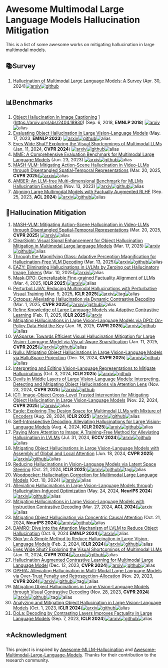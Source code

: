 # Awesome Multimodal Large Language Models Hallucination Mitigation
This is a list of some awesome works on mitigating hallucination in large multimodal models.



## :books:Survey

1. [Hallucination of Multimodal Large Language Models: A Survey](https://arxiv.org/abs/2404.18930) (Apr. 30, 2024)[![arxiv](https://img.shields.io/badge/arXiv-b31b1b.svg)](https://arxiv.org/abs/2404.18930)[![github](https://img.shields.io/github/stars/showlab/Awesome-MLLM-Hallucination)](https://github.com/showlab/Awesome-MLLM-Hallucination/)



## :bar_chart:Benchmarks

1. [Object Hallucination in Image Captioning](https://arxiv.org/abs/1809.02156) ](https://arxiv.org/abs/2404.18930) (Sep. 6, 2018, **EMNLP 2018**) [![arxiv](https://img.shields.io/badge/arXiv-b31b1b.svg)](https://arxiv.org/abs/1809.02156)![alias](https://img.shields.io/badge/CHAIR-black)
2. [Evaluating Object Hallucination in Large Vision-Language Models](https://arxiv.org/abs/2305.10355) (May. 17, 2023, **EMNLP 2023**) [![arxiv](https://img.shields.io/badge/arXiv-b31b1b.svg)](https://arxiv.org/abs/2305.10355)[![github](https://img.shields.io/github/stars/AoiDragon/POPE)](https://github.com/AoiDragon/POPE)![alias](https://img.shields.io/badge/PoPE-black)
3. [Eyes Wide Shut? Exploring the Visual Shortcomings of Multimodal LLMs](https://arxiv.org/abs/2401.06209) (Jan. 11, 2024, **CVPR 2024**) [![arxiv](https://img.shields.io/badge/arXiv-b31b1b.svg)](https://arxiv.org/abs/2305.10355)[![github](https://img.shields.io/github/stars/tsb0601/MMVP)](https://github.com/tsb0601/MMVP)![alias](https://img.shields.io/badge/MMVP-black)
4. [MME: A Comprehensive Evaluation Benchmark for Multimodal Large Language Models](https://arxiv.org/abs/2306.13394) (Jun. 23, 2023) [![arxiv](https://img.shields.io/badge/arXiv-b31b1b.svg)](https://arxiv.org/abs/2306.13394)[![github](https://img.shields.io/github/stars/BradyFU/Awesome-Multimodal-Large-Language-Models)](https://github.com/BradyFU/Awesome-Multimodal-Large-Language-Models)![alias](https://img.shields.io/badge/MME-black)
5. [MASH-VLM: Mitigating Action-Scene Hallucination in Video-LLMs  through Disentangled Spatial-Temporal Representations](http://arxiv.org/abs/2503.15871) (Mar. 20, 2025, **CVPR 2025**)[![arxiv](https://img.shields.io/badge/arXiv-b31b1b.svg)](http://arxiv.org/abs/2503.15871)![alias](https://img.shields.io/badge/UNSCENE-black)
6. [AMBER: An LLM-free Multi-dimensional Benchmark for MLLMs Hallucination Evaluation](https://arxiv.org/abs/2311.07397) (Nov. 13, 2023) [![arxiv](https://img.shields.io/badge/arXiv-b31b1b.svg)](https://arxiv.org/abs/2311.07397)[![github](https://img.shields.io/github/stars/junyangwang0410/AMBER)](https://github.com/junyangwang0410/AMBER)![alias](https://img.shields.io/badge/AMBER-black)
7. [Aligning Large Multimodal Models with Factually Augmented RLHF](https://arxiv.org/abs/2309.14525) (Sep. 25, 2023, **ACL 2024**) [![arxiv](https://img.shields.io/badge/arXiv-b31b1b.svg)](https://arxiv.org/abs/2309.14525)[![github](https://img.shields.io/github/stars/llava-rlhf/LLaVA-RLHF)](https://github.com/llava-rlhf/LLaVA-RLHF)![alias](https://img.shields.io/badge/MMHal_Bench-black)



## :clap:Hallucination Mitigation

1. [MASH-VLM: Mitigating Action-Scene Hallucination in Video-LLMs  through Disentangled Spatial-Temporal Representations](http://arxiv.org/abs/2503.15871) (Mar. 20, 2025, **CVPR 2025**) [![arxiv](https://img.shields.io/badge/arXiv-b31b1b.svg)](http://arxiv.org/abs/2503.15871)![alias](https://img.shields.io/badge/MASH_VLM-black)
2. [ClearSight: Visual Signal Enhancement for Object Hallucination Mitigation in Multimodal Large language Models](https://arxiv.org/abs/2503.13107) (Mar. 17, 2025) [![arxiv](https://img.shields.io/badge/arXiv-b31b1b.svg)](https://arxiv.org/abs/2503.13107)[![github](https://img.shields.io/github/stars/ustc-hyin/ClearSight)](https://github.com/ustc-hyin/ClearSight)![alias](https://img.shields.io/badge/ClearSight-black)
3. [Through the Magnifying Glass: Adaptive Perception Magnification for Hallucination-Free VLM Decoding](https://arxiv.org/abs/2503.10183) (Mar. 13, 2025)[![arxiv](https://img.shields.io/badge/arXiv-b31b1b.svg)](https://arxiv.org/abs/2503.10183)[![github](https://img.shields.io/github/stars/ShunqiM/PM)](https://github.com/ShunqiM/PM)![alias](https://img.shields.io/badge/PM-black)
4. [EAZY: Eliminating Hallucinations in LVLMs by Zeroing out Hallucinatory Image Tokens](https://arxiv.org/abs/2503.07772) (Mar. 10, 2025)[![arxiv](https://img.shields.io/badge/arXiv-b31b1b.svg)](https://arxiv.org/abs/2503.07772)![alias](https://img.shields.io/badge/EAZY-black)
5. [Mask-DPO: Generalizable Fine-grained Factuality Alignment of LLMs](https://arxiv.org/abs/2503.02846) (Mar. 4, 2025, **ICLR 2025**)[![arxiv](https://img.shields.io/badge/arXiv-b31b1b.svg)](http://arxiv.org/abs/2503.02846)![alias](https://img.shields.io/badge/Mask_DPO-black)
6. [PerturboLLaVA: Reducing Multimodal Hallucinations with Perturbative Visual Training](https://arxiv.org/abs/2503.06486) (Mar. 9, 2025, **ICLR 2025**)[![arxiv](https://img.shields.io/badge/arXiv-b31b1b.svg)](https://arxiv.org/abs/2503.06486)![tag](https://img.shields.io/badge/Spotlight-FF4D00)![alias](https://img.shields.io/badge/PerturboLLaVA-black)
7. [Octopus: Alleviating Hallucination via Dynamic Contrastive Decoding](https://arxiv.org/abs/2503.00361) (Mar. 1, 2025, **CVPR 2025**)[![arxiv](https://img.shields.io/badge/arXiv-b31b1b.svg)](https://arxiv.org/abs/2503.00361)[![github](https://img.shields.io/github/stars/LijunZhang01/Octopus)](https://github.com/LijunZhang01/Octopus)![alias](https://img.shields.io/badge/Octopus-black)
8. [Refine Knowledge of Large Language Models via Adaptive Contrastive Learning](http://arxiv.org/abs/2502.07184) (Feb. 11, 2025, **ICLR 2025**)[![arxiv](https://img.shields.io/badge/arXiv-b31b1b.svg)](http://arxiv.org/abs/2502.07184)
9. [Mitigating Hallucinations in Large Vision-Language Models via DPO: On-Policy Data Hold the Key](https://arxiv.org/abs/2501.09695) (Jan. 16, 2025, **CVPR 2025**)[![arxiv](https://img.shields.io/badge/arXiv-b31b1b.svg)](https://arxiv.org/abs/2501.09695)[![github](https://img.shields.io/github/stars/zhyang2226/OPA-DPO)](https://github.com/zhyang2226/OPA-DPO)![alias](https://img.shields.io/badge/OPA_DPO-black)
10. [VASparse: Towards Efficient Visual Hallucination Mitigation for Large Vision-Language Model via Visual-Aware Sparsification](https://arxiv.org/abs/2501.06553) (Jan. 11, 2025, **CVPR 2025**)[![arxiv](https://img.shields.io/badge/arXiv-b31b1b.svg)](https://arxiv.org/abs/2501.06553)[![github](https://img.shields.io/github/stars/Ziwei-Zheng/Nullu)](https://github.com/Ziwei-Zheng/Nullu)![alias](https://img.shields.io/badge/VASparse-black)
11. [Nullu: Mitigating Object Hallucinations in Large Vision-Language Models via HalluSpace Projection](https://arxiv.org/abs/2412.13817) (Dec. 18, 2024, **CVPR 2025**) [![arxiv](https://img.shields.io/badge/arXiv-b31b1b.svg)](https://arxiv.org/abs/2501.06553)[![github](https://img.shields.io/github/stars/mengchuang123/VASparse-github)](https://github.com/mengchuang123/VASparse-github)![alias](https://img.shields.io/badge/Nullu-black)
12. [Interpreting and Editing Vision-Language Representations to Mitigate Hallucinations](https://arxiv.org/abs/2410.02762) (Oct. 3, 2024, **ICLR 2025**) [![arxiv](https://img.shields.io/badge/arXiv-b31b1b.svg)](https://arxiv.org/abs/2410.02762)[![github](https://img.shields.io/github/stars/nickjiang2378/vl-interp)](https://github.com/nickjiang2378/vl-interp/)
13. [Devils in Middle Layers of Large Vision-Language Models: Interpreting, Detecting and Mitigating Object Hallucinations via Attention Lens](https://arxiv.org/abs/2411.16724) (Nov. 23, 2024, **CVPR 2025**) [![arxiv](https://img.shields.io/badge/arXiv-b31b1b.svg)](https://arxiv.org/abs/2411.16724)[![github](https://img.shields.io/github/stars/ZhangqiJiang07/middle_layers_indicating_hallucinations)](https://github.com/ZhangqiJiang07/middle_layers_indicating_hallucinations)
14. [ICT: Image-Object Cross-Level Trusted Intervention for Mitigating Object Hallucination in Large Vision-Language Models](https://arxiv.org/abs/2411.15268) (Nov. 22, 2024, **CVPR 2025**) [![arxiv](https://img.shields.io/badge/arXiv-b31b1b.svg)](https://arxiv.org/abs/2411.15268)![alias](https://img.shields.io/badge/ICT-black)
15. [Eagle: Exploring The Design Space for Multimodal LLMs with Mixture of Encoders](https://arxiv.org/abs/2408.15998) (Aug. 28, 2024, **ICLR 2025**) [![arxiv](https://img.shields.io/badge/arXiv-b31b1b.svg)](https://arxiv.org/abs/2408.15998)[![github](https://img.shields.io/github/stars/NVlabs/Eagle)](https://github.com/NVlabs/Eagle)![alias](https://img.shields.io/badge/Eagle-black)
16. [Self-Introspective Decoding: Alleviating Hallucinations for Large Vision-Language Models](http://arxiv.org/abs/2408.02032) (Aug. 4, 2024, **ICLR 2025**)[![arxiv](https://img.shields.io/badge/arXiv-b31b1b.svg)](https://arxiv.org/abs/2406.12718)[![github](https://img.shields.io/github/stars/huofushuo/SID)](https://github.com/huofushuo/SID)![alias](https://img.shields.io/badge/SID-black)
17. [Paying More Attention to Image: A Training-Free Method for Alleviating Hallucination in LVLMs](https://arxiv.org/abs/2407.21771v1) (Jul. 31, 2024, **ECCV 2024**)[![arxiv](https://img.shields.io/badge/arXiv-b31b1b.svg)](https://arxiv.org/abs/2407.21771v1)[![github](https://img.shields.io/github/stars/LALBJ/PAI)](https://github.com/LALBJ/PAI)![alias](https://img.shields.io/badge/PAI-black)
18. [Mitigating Object Hallucinations in Large Vision-Language Models with Assembly of Global and Local Attention](https://arxiv.org/abs/2406.12718) (Jun. 18, 2024, **CVPR 2025**)[![arxiv](https://img.shields.io/badge/arXiv-b31b1b.svg)](https://arxiv.org/abs/2406.12718)[![github](https://img.shields.io/github/stars/Lackel/AGLA)](https://github.com/Lackel/AGLA)![alias](https://img.shields.io/badge/AGLA-black)
19. [Reducing Hallucinations in Vision-Language Models via Latent Space Steering](https://arxiv.org/abs/2410.15778) (Oct. 21, 2024, **ICLR 2025**)[![arxiv](https://img.shields.io/badge/arXiv-b31b1b.svg)](https://arxiv.org/abs/2410.15778)[![github](https://img.shields.io/github/stars/shengliu66/VTI)](https://github.com/shengliu66/VTI)![tag](https://img.shields.io/badge/Spotlight-FF4D00)![alias](https://img.shields.io/badge/VTI-black)
20. [Woodpecker: Hallucination Correction for  Multimodal Large Language Models](https://arxiv.org/abs/2310.16045) (Oct. 10, 2024) [![arxiv](https://img.shields.io/badge/arXiv-b31b1b.svg)](https://arxiv.org/abs/2310.16045)![alias](https://img.shields.io/badge/Woodpecker-black)
21. [Alleviating Hallucinations in Large Vision-Language Models through Hallucination-Induced Optimization](http://arxiv.org/abs/2405.15356) (May. 24, 2024, **NeurIPS 2024**)[![arxiv](https://img.shields.io/badge/arXiv-b31b1b.svg)](http://arxiv.org/abs/2405.15356)[![github](https://img.shields.io/github/stars/BT-C/HIO)](https://github.com/BT-C/HIO)![alias](https://img.shields.io/badge/HIO-black)
22. [Mitigating Hallucinations in Large Vision-Language Models with Instruction Contrastive Decoding](https://arxiv.org/abs/2403.18715) (Mar. 27, 2024, **ACL 2024**)[![arxiv](https://img.shields.io/badge/arXiv-b31b1b.svg)](https://arxiv.org/abs/2403.18715)![alias](https://img.shields.io/badge/ICD-black)
23. [Mitigating Object Hallucination via Concentric Causal Attention](https://arxiv.org/abs/2410.15926) (Oct. 21, 2024, **NeurIPS 2024**)[![arxiv](https://img.shields.io/badge/arXiv-b31b1b.svg)](https://arxiv.org/abs/2410.15926)[![github](https://img.shields.io/github/stars/xing0047/cca-llava)](https://github.com/xing0047/cca-llava)![alias](https://img.shields.io/badge/CCA-black)
24. [DAMRO: Dive into the Attention Mechanism of LVLM to Reduce Object Hallucination](https://arxiv.org/abs/2410.04514) (Oct. 6, 2024 **EMNLP 2024**)[![arxiv](https://img.shields.io/badge/arXiv-b31b1b.svg)](https://arxiv.org/abs/2410.04514)![alias](https://img.shields.io/badge/DAMRO-black)
25. [Skip \n: A Simple Method to Reduce Hallucination in Large Vision-Language Models](https://arxiv.org/abs/2402.01345) (Feb. 2, 2024, **ICLR 2024**)[![arxiv](https://img.shields.io/badge/arXiv-b31b1b.svg)](https://arxiv.org/abs/2402.01345)[![github](https://img.shields.io/github/stars/hanmenghan/Skip-n)](https://github.com/hanmenghan/Skip-n)![alias](https://img.shields.io/badge/SKIP\n-black)
26. [Eyes Wide Shut? Exploring the Visual Shortcomings of Multimodal LLMs](https://arxiv.org/abs/2401.06209) (Jan. 11, 2024, **CVPR 2024**)[![arxiv](https://img.shields.io/badge/arXiv-b31b1b.svg)](https://arxiv.org/abs/2305.10355)[![github](https://img.shields.io/github/stars/tsb0601/MMVP)](https://github.com/tsb0601/MMVP)![alias](https://img.shields.io/badge/MoF-black)
27. [Hallucination Augmented Contrastive Learning for Multimodal Large Language Model](https://arxiv.org/abs/2312.06968) (Dec. 12, 2023, **CVPR 2024**)[![arxiv](https://img.shields.io/badge/arXiv-b31b1b.svg)](https://arxiv.org/abs/2312.06968)[![github](https://img.shields.io/github/stars/X-PLUG/mPLUG-HalOwl)](https://github.com/X-PLUG/mPLUG-HalOwl)![alias](https://img.shields.io/badge/HACL-black)
28. [OPERA: Alleviating Hallucination in Multi-Modal Large Language Models via Over-Trust Penalty and Retrospection-Allocation](https://arxiv.org/abs/2311.17911) (Nov. 29, 2023, **CVPR 2024**)[![arxiv](https://img.shields.io/badge/arXiv-b31b1b.svg)](https://arxiv.org/abs/2311.17911)[![github](https://img.shields.io/github/stars/shikiw/OPERA)](https://github.com/shikiw/OPERA)![tag](https://img.shields.io/badge/Highlight-FF4D00)![alias](https://img.shields.io/badge/OPERA-black)
29. [Mitigating Object Hallucinations in Large Vision-Language Models through Visual Contrastive Decoding](https://arxiv.org/abs/2311.16922) (Nov. 28, 2023, **CVPR 2024**)[![arxiv](https://img.shields.io/badge/arXiv-b31b1b.svg)](https://arxiv.org/abs/2311.16922)[![github](https://img.shields.io/github/stars/DAMO-NLP-SG/VCD)](https://github.com/DAMO-NLP-SG/VCD)![tag](https://img.shields.io/badge/Highlight-FF4D00)![alias](https://img.shields.io/badge/VCD-black)
30. [Analyzing and Mitigating Object Hallucination in Large Vision-Language Models](https://arxiv.org/abs/2310.00754) (Oct. 1, 2023, **ICLR 2024**)[![arxiv](https://img.shields.io/badge/arXiv-b31b1b.svg)](https://arxiv.org/abs/2310.00754)[![github](https://img.shields.io/github/stars/YiyangZhou/LURE)](https://github.com/YiyangZhou/LURE)![alias](https://img.shields.io/badge/LURE-black)
31. [DoLa: Decoding by Contrasting Layers Improves Factuality in Large Language Models](https://arxiv.org/abs/2309.03883) (Sep. 7, 2023, **ICLR 2024**)[![arxiv](https://img.shields.io/badge/arXiv-b31b1b.svg)](https://arxiv.org/abs/2309.03883)[![github](https://img.shields.io/github/stars/voidism/DoLa)](https://github.com/voidism/DoLa)![alias](https://img.shields.io/badge/DoLa-black)





## :star:Acknowledgment

This project is inspired by [Awesome-MLLM-Hallucination](https://github.com/showlab/Awesome-MLLM-Hallucination) and [Awesome-Multimodal-Large-Language-Models](https://github.com/BradyFU/Awesome-Multimodal-Large-Language-Models). Thanks for their contribution to the research community.
